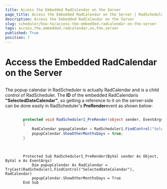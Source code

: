 ```yaml
---
title: Access the Embedded RadCalendar on the Server
page_title: Access the Embedded RadCalendar on the Server | RadScheduler for ASP.NET AJAX Documentation
description: Access the Embedded RadCalendar on the Server
slug: scheduler/how-to/access-the-embedded-radcalendar-on-the-server
tags: access,the,embedded,radcalendar,on,the,server
published: True
position: 7
---
```


# Access the Embedded RadCalendar on the Server



## 

The popup calendar in RadScheduler is actually RadCalendar and is a child control of RadScheduler. The **ID** of the embedded RadCalendaris **"SelectedDateCalendar"**, so getting a reference to it on the server-side can be done easily in RadScheduler's **PreRender**event as shown below:





````C#
	
	    protected void RadScheduler1_PreRender(object sender, EventArgs e)
	    {
	        RadCalendar popupCalendar = RadScheduler1.FindControl("SelectedDateCalendar") as RadCalendar;
	        popupCalendar.ShowOtherMonthsDays = true;
	    }  
	
````
````VB.NET
	
	    Protected Sub RadScheduler1_PreRender(ByVal sender As Object, ByVal e As EventArgs)
	        Dim popupCalendar As RadCalendar = TryCast(RadScheduler1.FindControl("SelectedDateCalendar"), RadCalendar)
	        popupCalendar.ShowOtherMonthsDays = True
	    End Sub
				
````

